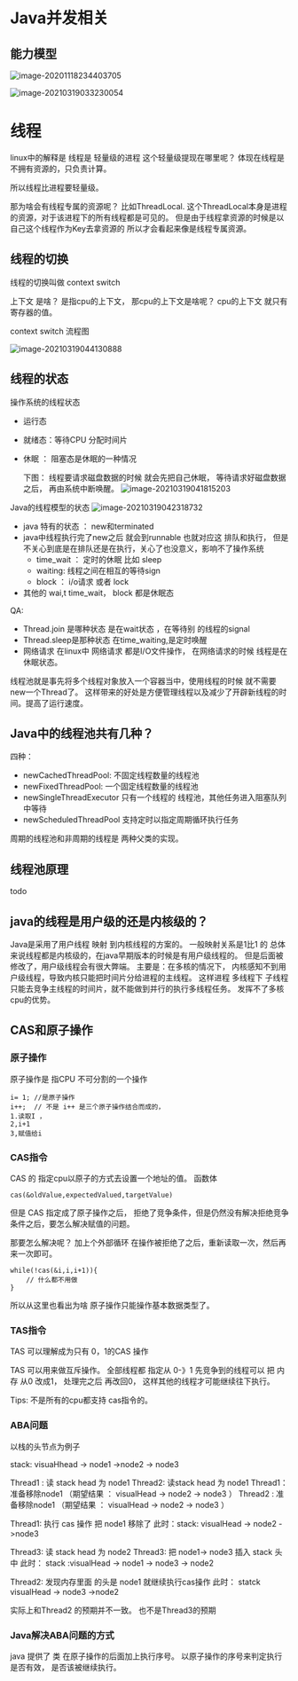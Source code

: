 # Java并发相关

## 能力模型

![image-20201118234403705](https://voice-static.oss-accelerate.aliyuncs.com/9eac0bf1ca21c9004a65ead293191b8a.png)

![image-20210319033230054](https://i.loli.net/2021/03/19/AsGj3HmMaTewQ8P.png)



# 线程

linux中的解释是  线程是 轻量级的进程
这个轻量级提现在哪里呢？
体现在线程是不拥有资源的，只负责计算。

所以线程比进程要轻量级。

那为啥会有线程专属的资源呢？
比如ThreadLocal.
这个ThreadLocal本身是进程的资源，对于该进程下的所有线程都是可见的。
但是由于线程拿资源的时候是以自己这个线程作为Key去拿资源的 所以才会看起来像是线程专属资源。

## 线程的切换



线程的切换叫做  context  switch



上下文 是啥？ 是指cpu的上下文， 那cpu的上下文是啥呢？
cpu的上下文 就只有寄存器的值。



context  switch 流程图

![image-20210319044130888](https://i.loli.net/2021/03/19/x6c3UtLfhQnSojO.png)

## 线程的状态

操作系统的线程状态

- 运行态

- 就绪态：等待CPU 分配时间片

- 休眠 ： 阻塞态是休眠的一种情况

  下图： 线程要请求磁盘数据的时候 就会先把自己休眠， 等待请求好磁盘数据之后， 再由系统中断唤醒。
  ![image-20210319041815203](https://i.loli.net/2021/03/19/IC6Eu7B2p9Thgco.png)

Java的线程模型的状态
![image-20210319042318732](https://i.loli.net/2021/03/19/6fBWolwNxvCIqh5.png)

- java 特有的状态 ： new和terminated 
- java中线程执行完了new之后 就会到runnable   也就对应这  排队和执行， 但是不关心到底是在排队还是在执行，关心了也没意义，影响不了操作系统
  - time_wait ： 定时的休眠  比如 sleep
  - waiting:    线程之间在相互的等待sign
  - block ：  i/o请求 或者  lock
- 其他的 wai,t time_wait，  block 都是休眠态



QA:

- Thread.join 是哪种状态
  是在wait状态 ，在等待别 的线程的signal
- Thread.sleep是那种状态 
  在time_waiting,是定时唤醒
- 网络请求
  在linux中  网络请求 都是I/O文件操作， 在网络请求的时候 线程是在休眠状态。

线程池就是事先将多个线程对象放入一个容器当中，使用线程的时候 就不需要new一个Thread了。
这样带来的好处是方便管理线程以及减少了开辟新线程的时间。提高了运行速度。

## Java中的线程池共有几种？

四种：

- newCachedThreadPool: 不固定线程数量的线程池
-   newFixedThreadPool:
  一个固定线程数量的线程池
- newSingleThreadExecutor
  只有一个线程的 线程池，其他任务进入阻塞队列中等待
- newScheduledThreadPool
  支持定时以指定周期循环执行任务

周期的线程池和非周期的线程是 两种父类的实现。



## 线程池原理

todo



## java的线程是用户级的还是内核级的？

Java是采用了用户线程 映射 到内核线程的方案的。  一般映射关系是1比1 的
总体来说线程都是内核级的，在java早期版本的时候是有用户级线程的。
但是后面被修改了，用户级线程会有很大弊端。
主要是：在多核的情况下， 内核感知不到用户级线程，导致内核只能把时间片分给进程的主线程。
这样进程 多线程下 子线程只能去竞争主线程的时间片，就不能做到并行的执行多线程任务。
发挥不了多核cpu的优势。

## CAS和原子操作

### 原子操作

原子操作是 指CPU 不可分割的一个操作

```
i= 1; //是原子操作
i++;  // 不是 i++ 是三个原子操作结合而成的，
1.读取I ，
2,i+1
3,赋值给i
```



### CAS指令

CAS 的 指定cpu以原子的方式去设置一个地址的值。
函数体

```
cas(&oldValue,expectedValued,targetValue)
```



但是 CAS 指定成了原子操作之后， 拒绝了竞争条件，但是仍然没有解决拒绝竞争条件之后，要怎么解决赋值的问题。

那要怎么解决呢？
加上个外部循环 在操作被拒绝了之后，重新读取一次，然后再来一次即可。

```
while(!cas(&i,i,i+1)){
	// 什么都不用做
}
```



所以从这里也看出为啥   原子操作只能操作基本数据类型了。



### TAS指令

TAS 可以理解成为只有 0，1的CAS 操作 

TAS 可以用来做互斥操作。
全部线程都 指定从 0-》1
先竞争到的线程可以 把 内存 从0 改成1， 处理完之后 再改回0， 
这样其他的线程才可能继续往下执行。





Tips:
不是所有的cpu都支持 cas指令的。



### ABA问题

以栈的头节点为例子


stack: visuaHhead -> node1 ->node2 -> node3

Thread1 :   读 stack head   为 node1 
Thread2:    读stack head   为 node1 
Thread1： 准备移除node1 
（期望结果 ：  visualHead -> node2 -> node3 ）
Thread2  :  准备移除node1
（期望结果 ：  visualHead -> node2 -> node3 ）

Thread1:  执行 cas 操作 把 node1 移除了
此时：stack: visualHead -> node2 ->node3

Thread3:  读 stack head 为 node2
Thread3:  把 node1-> node3  插入 stack 头中
此时： stack :visualHead -> node1 -> node3 -> node2

Thread2:  发现内存里面 的头是 node1 就继续执行cas操作
此时： statck visualHead -> node3 ->node2

实际上和Thread2 的预期并不一致。
也不是Thread3的预期



### Java解决ABA问题的方式

java 提供了  类 在原子操作的后面加上执行序号。
以原子操作的序号来判定执行是否有效， 是否该被继续执行。












